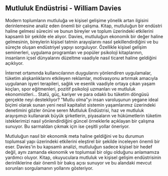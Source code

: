 ## Mutluluk Endüstrisi - William Davies

Modern toplumların mutluluğa ve kişisel gelişime yönelik artan ilgisini derinlemesine analiz eden önemli bir çalışma. Kitap, mutluluğun bir endüstri haline gelmesi sürecini ve bunun bireyler ve toplum üzerindeki etkilerini kapsamlı bir şekilde ele alıyor. Davies, mutluluğun ekonomik bir değer haline gelmesinin, bireylerin kişisel tatmin arayışlarını nasıl şekillendirdiğini ve bu süreçte oluşan endüstriyel yapıyı sorguluyor. Özellikle kişisel gelişim seminerleri, uygulama programları ve popüler psikoloji kitaplarının, insanların içsel dünyalarını düzeltme vaadiyle nasıl ticaret haline geldiğini açıklıyor.

İnternet ortamında kullanıcılarının duygularını yönlendiren uygulamalar, tüketim alışkanlıklarını etkileyen reklamlar, motivasyonu artırmak amacıyla uygulanan işyeri terapileri, sağlık ve esenlik vaadiyle ortaya çıkan yaşam koçları, spor eğitmenleri, pozitif psikoloji uzmanları ve mutluluk ekonomistleri... Statü, güç, kariyer ve para odaklı bu tüketim döngüsü gerçekte neyi destekliyor? "Mutlu olma"yı insan varoluşunun yegane ideal biçimi olarak sunan yeni nesil kapitalist sistemin yaşamlarımız üzerindeki denetimini gözler önüne seren Mutluluk Endüstrisi, haz ve mutluluk arayışımızı kullanarak büyük şirketlerin, piyasaların ve hükümetlerin tüketim isteklerimizi nasıl yönlendirdiğini güncel örneklerle açıklayan bir çalışma sunuyor. Bu sarmaldan çıkmak için ise çeşitli yollar öneriyor.

Mutluluğun nasıl bir ekonomik meta haline geldiğini ve bu durumun toplumsal yapı üzerindeki etkilerini eleştirel bir şekilde inceleyen önemli bir eser. Davies'in bu kapsamlı analizi, mutluluğun sadece kişisel bir hedef değil, aynı zamanda ekonomik ve toplumsal bir olgu olduğunu anlamamıza yardımcı oluyor. Kitap, okuyuculara mutluluk ve kişisel gelişim endüstrisinin derinliklerine dair önemli bir bakış açısı sunuyor ve bu alandaki mevcut sorunları sorgulamanın yollarını gösteriyor.